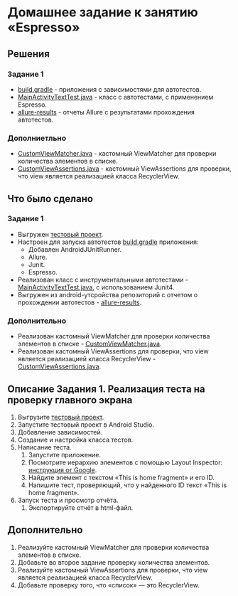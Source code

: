 # Домашнее задание к занятию «Espresso»

## Решения
### Задание 1
* <a href="https://github.com/Nephedov/9.Mobile-application-testing/blob/main/app/build.gradle">build.gradle</a> - приложения с зависимостями для автотестов.
* <a href="https://github.com/Nephedov/9.Mobile-application-testing/blob/main/app/src/androidTest/java/ru/kkuzmichev/simpleappforespresso/MainActivityTextTest.java">MainActivityTextTest.java</a> - класс с автотестами, с применением Espresso.
* <a href="https://github.com/Nephedov/9.Mobile-application-testing/tree/main/app/src/androidTest/java/ru/kkuzmichev/simpleappforespresso/allure-results">allure-results</a> - отчеты Allure с результатами прохождения
  автотестов.
  
### Дополниетльно
* <a href="https://github.com/Nephedov/9.Mobile-application-testing/blob/main/app/src/androidTest/java/ru/kkuzmichev/simpleappforespresso/CustomViewMatcher.java">CustomViewMatcher.java</a> -
  кастомный ViewMatcher для проверки количества элементов в списке.
* <a href="https://github.com/Nephedov/9.Mobile-application-testing/blob/main/app/src/androidTest/java/ru/kkuzmichev/simpleappforespresso/CustomViewAssertions.java">CustomViewAssertions.java</a> -
  кастомный ViewAssertions для проверки, что view является реализацией класса RecyclerView.

  
## Что было сделано
### Задание 1
* Выгружен [тестовый проект](https://github.com/netology-code/mqa-homeworks/tree/main/2.5%20Espresso/simpleAppForEspresso).
* Настроен для запуска автотестов <a href="https://github.com/Nephedov/9.Mobile-application-testing/blob/main/app/build.gradle">build.gradle</a> приложения:
    * Добавлен AndroidJUnitRunner.
    * Allure.
    * Junit.
    * Espresso.
* Реализован класс с инструментальными автотестами -
  <a href="https://github.com/Nephedov/9.Mobile-application-testing/blob/main/app/src/androidTest/java/ru/kkuzmichev/simpleappforespresso/MainActivityTextTest.java">MainActivityTextTest.java</a>, с использованием Junit4.
* Выгружен из android-утсройства репозиторий с отчетом о прохождении автотестов -
  <a href="https://github.com/Nephedov/9.Mobile-application-testing/tree/main/app/src/androidTest/java/ru/kkuzmichev/simpleappforespresso/allure-results">allure-results</a>.


### Дополнительно
* Реализован кастомный ViewMatcher для проверки количества элементов в списке -
  <a href="https://github.com/Nephedov/9.Mobile-application-testing/blob/main/app/src/androidTest/java/ru/kkuzmichev/simpleappforespresso/CustomViewMatcher.java">CustomViewMatcher.java</a>.
* Реализован кастомный ViewAssertions для проверки, что view является реализацией класса RecyclerView -
  <a href="https://github.com/Nephedov/9.Mobile-application-testing/blob/main/app/src/androidTest/java/ru/kkuzmichev/simpleappforespresso/CustomViewAssertions.java">CustomViewAssertions.java</a>.


## Описание Задания 1. Реализация теста на проверку главного экрана
1. Выгрузите [тестовый проект](https://github.com/netology-code/mqa-homeworks/tree/main/2.5%20Espresso/simpleAppForEspresso).
2. Запустите тестовый проект в Android Studio.
3. Добавление зависимостей.
4. Создание и настройка класса тестов.
5. Написание теста.
     1. Запустите приложение.
     2. Посмотрите иерархию элементов с помощью Layout Inspector: [инструкция от Google](https://developer.android.com/studio/debug/layout-inspector).
     3. Найдите элемент с текстом «This is home fragment» и его ID.
     4. Напишите тест, проверяющий, что у найденного ID текст «This is home fragment».
6. Запуск теста и просмотр отчёта.
    1. Экспортируйте отчёт в html-файл.


## Дополнительно
1. Реализуйте кастомный ViewMatcher для проверки количества элементов в списке.
2. Добавьте во второе задание проверку количества элементов.
3. Реализуйте кастомный ViewAssertions для проверки, что view является реализацией класса RecyclerView.
4. Добавьте проверку того, что «список» — это RecyclerView.
